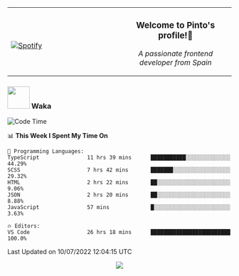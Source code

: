<table width="100%" align="center"> 
  <tr>
  <td width="50%">
      
&nbsp; <br> [![Spotify](https://novatorem-zeta-rust.vercel.app/api/spotify)](https://open.spotify.com/user/novatorem-zeta-rust)

  </td>
  <td width="50%">
    <h3 align="center">Welcome to Pinto's profile!👋</h3>
    <p align="center"><em>A passionate frontend developer from Spain</em></p>
  </td>
  </table>

### <img src="https://media.giphy.com/media/VgCDAzcKvsR6OM0uWg/giphy.gif" width="50"> Waka

  <!--START_SECTION:waka-->
![Code Time](http://img.shields.io/badge/Code%20Time-632%20hrs%2034%20mins-blue)

📊 **This Week I Spent My Time On** 

```text
💬 Programming Languages: 
TypeScript               11 hrs 39 mins      ███████████░░░░░░░░░░░░░░   44.29% 
SCSS                     7 hrs 42 mins       ███████░░░░░░░░░░░░░░░░░░   29.32% 
HTML                     2 hrs 22 mins       ██░░░░░░░░░░░░░░░░░░░░░░░   9.06% 
JSON                     2 hrs 20 mins       ██░░░░░░░░░░░░░░░░░░░░░░░   8.88% 
JavaScript               57 mins             █░░░░░░░░░░░░░░░░░░░░░░░░   3.63%

🔥 Editors: 
VS Code                  26 hrs 18 mins      █████████████████████████   100.0%

```


 Last Updated on 10/07/2022 12:04:15 UTC
<!--END_SECTION:waka-->

<div align="center">
<img src="https://github-readme-stats-gilt-tau.vercel.app/api/top-langs/?username=pinto-hub&layout=compact&theme=dracula" />
</div>
